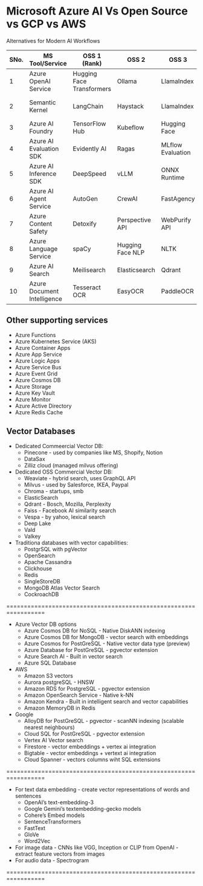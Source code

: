 # Microsoft Azure AI Vs Open Source vs GCP vs AWS 
<p> Alternatives for Modern AI Workflows


| SNo. | MS Tool/Service             | OSS 1 (Rank)             | OSS 2           | OSS 3           | OSS 4                  | OSS 5       | GCP Equivalent             | AWS Equivalent               |
|------|----------------------------|--------------------------|-----------------|-----------------|------------------------|-------------|----------------------------|------------------------------|
| 1    | Azure OpenAI Service       | Hugging Face Transformers| Ollama          | LlamaIndex      | BricksLLM              | FastChat    | Vertex AI                  | Bedrock, SageMaker           |
| 2    | Semantic Kernel            | LangChain                | Haystack        | LlamaIndex      | CrewAI                 | AutoGen     | Vertex AI Agent Builder    | Bedrock, Agents for Bedrock  |
| 3    | Azure AI Foundry           | TensorFlow Hub           | Kubeflow        | Hugging Face    | PyTorch                | FastAI      | Vertex AI Workbench        | SageMaker                    |
| 4    | Azure AI Evaluation SDK    | Evidently AI    | Ragas           | MLflow Evaluation  | DeepEval  | OpenLMEval  | Vertex AI Model Evaluation                   | SageMaker Model Monitor                    |
| 5    | Azure AI Inference SDK     | DeepSpeed                | vLLM            | ONNX Runtime    | Hugging Face Inference | TGI         | Vertex AI                  | SageMaker                    |
| 6    | Azure AI Agent Service     | AutoGen                   | CrewAI        | FastAgency      | Autogen                | Langroid    | Agent Builder (Vertex AI)   | Agents for Bedrock           |
| 7    | Azure Content Safety       | Detoxify                 | Perspective API | WebPurify API   | OpenAI Moderation  API    | Aestron     | Content Safety API (Vertex AI)| AWS Content Moderation    |
| 8    | Azure Language Service     | spaCy                    | Hugging Face NLP| NLTK            | Stanza                 | AllenNLP    | Cloud Translation API       | Comprehend, Translate        |
| 9    | Azure AI Search            | Meilisearch              | Elasticsearch   | Qdrant          | Apache Solr            | Lucene      | Vertex AI Search            | OpenSearch                   |
| 10   | Azure Document Intelligence| Tesseract OCR               | EasyOCR      | PaddleOCR| PaddleOCR              | EasyOCR     | Document AI (GCP)           | Textract                     |



Other supporting services
--------------------------
- Azure Functions
- Azure Kubernetes Service (AKS)
- Azure Container Apps
- Azure App Service
- Azure Logic Apps
- Azure Service Bus
- Azure Event Grid
- Azure Cosmos DB
- Azure Storage
- Azure Key Vault
- Azure Monitor
- Azure Active Directory
- Azure Redis Cache

Vector Databases
--------------------------
- Dedicated Commeercial Vector DB:
    - Pinecone - used by companies like MS, Shopify, Notion
    - DataSax
    - Zilliz cloud (managed milvus offering)
- Dedicated OSS Commercial Vector DB:
    - Weaviate - hybrid search, uses GraphQL API
    - Milvus - used by Salesforce, IKEA, Paypal
    - Chroma - startups, smb
    - ElasticSearch
    - Qdrant - Bosch, Mozilla, Perplexity
    - Faiss - Facebook AI similarity search
    - Vespa - by yahoo, lexical search
    - Deep Lake
    - Vald
    - Valkey 
- Traditiona databases with vector capabilities:
    - PostgrSQL with pgVector
    - OpenSearch
    - Apache Cassandra
    - Clickhouse
    - Redis
    - SingleStoreDB
    - MongoDB Atlas Vector Search
    - CockroachDB

=================================================================
- Azure Vector DB options
    - Azure Cosmos DB for NoSQL - Native DiskANN indexing
    - Azure Cosmos DB for MongoDB - vector search with embeddings
    - Azure Cosmos for PostGreSQL - Native vector data type (preview)
    - Azure Database for PostGreSQL - pgvector extension
    - Azure Search AI - Built in vector search
    - Azure SQL Database
- AWS
    - Amazon S3 vectors
    - Aurora postgreSQL - HNSW
    - Amazon RDS for PostgreSQL - pgvector extension
    - Amazon OpenSearch Service - Native k-NN
    - Amazon Kendra - Built in intelligent search and vector capabilities
    - Amazon MemoryDB in Redis
- Google
    - AlloyDB for PostGreSQL - pgvector - scanNN indexing (scalable nearest neighbours)
    - Cloud SQL for PostGreSQL - pgvector extension
    - Vertex AI Vector search
    - Firestore - vector embeddings + vertex ai integration
    - Bigtable - vector embeddings + vertext ai integration
    - Cloud Spanner - vectors columns wiht SQL extensions
      
=================================================================
- For text data embedding - create vector representations of words and sentences
    - OpenAI’s text-embedding-3
	- Google Gemini’s textembedding-gecko models
	- Cohere’s Embed models
	- SentenceTransformers
	- FastText
	- GloVe
	- Word2Vec
- For image data - CNNs like VGG, Inception or CLIP from OpenAI - extract feature vectors from images 
- For audio data - Spectrogram
  
=================================================================
